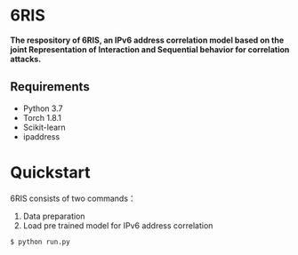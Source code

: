 # 6RIS
**The respository of 6RIS, an IPv6 address correlation model based on the joint Representation of Interaction and Sequential behavior for correlation attacks.**

## Requirements
* Python 3.7
* Torch 1.8.1
* Scikit-learn
* ipaddress

# Quickstart
6RIS consists of two commands：
1. Data preparation
2. Load pre trained model for IPv6 address correlation

```
$ python run.py
```
